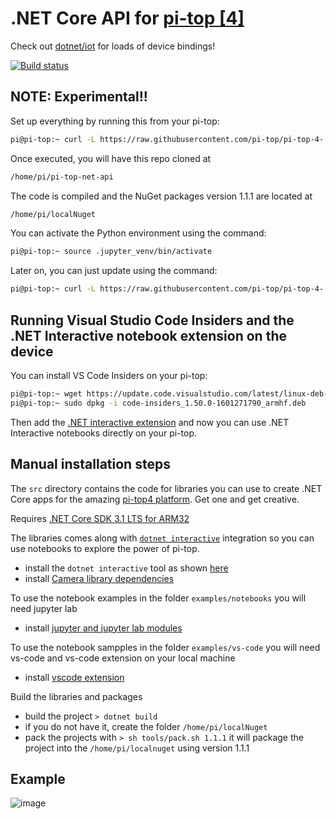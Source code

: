 # .NET Core API for [pi-top \[4\]](https://www.pi-top.com/products/pi-top-4)

Check out [dotnet/iot](https://github.com/dotnet/iot) for loads of device bindings!

[![Build status](https://ci.appveyor.com/api/projects/status/dcv5pwhl9n1vt8pi/branch/master?svg=true)](https://ci.appveyor.com/project/pi-top/pi-top-4-net-core-api/branch/master)

## NOTE: Experimental!!
Set up everything  by running this from your pi-top:
```sh
pi@pi-top:~ curl -L https://raw.githubusercontent.com/pi-top/pi-top-4-.NET-Core-API/master/setup-device.sh | bash -e
```

Once executed, you will have this repo cloned at
```sh
/home/pi/pi-top-net-api
```

The code is compiled and the NuGet packages version 1.1.1 are located at 
```sh
/home/pi/localNuget
```

You can activate the Python environment using the command:
```sh
pi@pi-top:~ source .jupyter_venv/bin/activate
```

Later on, you can just update using the command:
```sh
pi@pi-top:~ curl -L https://raw.githubusercontent.com/pi-top/pi-top-4-.NET-Core-API/master/update-device.sh | bash -e
```

## Running Visual Studio Code Insiders and the .NET Interactive notebook extension on the device

You can install VS Code Insiders on your pi-top:
```sh
pi@pi-top:~ wget https://update.code.visualstudio.com/latest/linux-deb-armhf/insider -O code-insiders_1.50.0-1601271790_armhf.deb
pi@pi-top:~ sudo dpkg -i code-insiders_1.50.0-1601271790_armhf.deb
```
Then add the [.NET interactive extension](https://github.com/dotnet/interactive#visual-studio-code) and now you can use .NET Interactive notebooks directly on your pi-top.

## Manual installation steps

The `src` directory contains the code for libraries you can use to create .NET Core apps for the amazing [pi-top4 platform](https://www.pi-top.com/products/pi-top-4). Get one and get creative.

Requires [.NET Core SDK 3.1 LTS for ARM32](./docs/install-dotnet-sdk.md)

The libraries comes along with [`dotnet interactive`](https://github.com/dotnet/interactive/) integration so you can use notebooks to explore the power of pi-top.

 * install the `dotnet interactive` tool as shown [here](./docs/install-dotnet-interactive.md) 
 * install [Camera library dependencies](./docs/install-camera-dependencies.md)

To use the notebook examples in the folder `examples/notebooks` you will need jupyter lab 
* install [jupyter and jupyter lab modules](./docs/install-jupyter.md)

To use the notebook sampples in the folder `examples/vs-code` you will need vs-code and vs-code extension on your local machine
* install [vscode extension](./docs/vscode-extension.md)

Build the libraries and packages

 * build the project `> dotnet build`
 * if you do not have it, create the folder `/home/pi/localNuget`
 * pack the projects with `> sh tools/pack.sh 1.1.1` it will package the project into the `/home/pi/localnuget` using version 1.1.1


## Example

![image](https://user-images.githubusercontent.com/375556/80700336-71322400-8ad5-11ea-8eb1-6122c9cac554.png)
